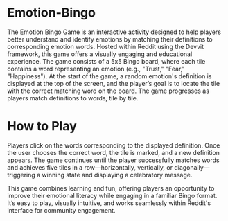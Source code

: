 # Emotion-Bingo
The Emotion Bingo Game is an interactive activity designed to help players better understand and identify emotions by matching their definitions to corresponding emotion words. Hosted within Reddit using the Devvit framework, this game offers a visually engaging and educational experience. The game consists of a 5x5 Bingo board, where each tile contains a word representing an emotion (e.g., "Trust," "Fear," "Happiness"). At the start of the game, a random emotion's definition is displayed at the top of the screen, and the player’s goal is to locate the tile with the correct matching word on the board. The game progresses as players match definitions to words, tile by tile.

# How to Play
Players click on the words corresponding to the displayed definition. Once the user chooses the correct word, the tile is marked, and a new definition appears. The game continues until the player successfully matches words and achieves five tiles in a row—horizontally, vertically, or diagonally—triggering a winning state and displaying a celebratory message.

This game combines learning and fun, offering players an opportunity to improve their emotional literacy while engaging in a familiar Bingo format. It’s easy to play, visually intuitive, and works seamlessly within Reddit's interface for community engagement.